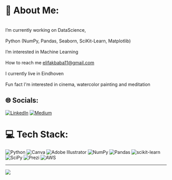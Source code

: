 # 💫 About Me:
<br>I’m currently working on DataScience,<br><br>Python (NumPy, Pandas, Seaborn, SciKit-Learn, Matplotlib)<br><br>I’m interested in Machine Learning<br><br>How to reach me elifakbaba11@gmail.com<br><br>I currently live in Eindhoven<br><br>Fun fact I'm interested in cinema, watercolor painting and meditation

## 🌐 Socials:
[![LinkedIn](https://img.shields.io/badge/LinkedIn-%230077B5.svg?logo=linkedin&logoColor=white)](https://linkedin.com/in/https://www.linkedin.com/in/elif-akbaba-yalcinkaya-762642164/) [![Medium](https://img.shields.io/badge/Medium-12100E?logo=medium&logoColor=white)](https://medium.com/@https://medium.com/@elifakbaba11) 

# 💻 Tech Stack:
![Python](https://img.shields.io/badge/python-3670A0?style=for-the-badge&logo=python&logoColor=ffdd54) ![Canva](https://img.shields.io/badge/Canva-%2300C4CC.svg?style=for-the-badge&logo=Canva&logoColor=white) ![Adobe Illustrator](https://img.shields.io/badge/adobeillustrator-%23FF9A00.svg?style=for-the-badge&logo=adobeillustrator&logoColor=white) ![NumPy](https://img.shields.io/badge/numpy-%23013243.svg?style=for-the-badge&logo=numpy&logoColor=white) ![Pandas](https://img.shields.io/badge/pandas-%23150458.svg?style=for-the-badge&logo=pandas&logoColor=white) ![scikit-learn](https://img.shields.io/badge/scikit--learn-%23F7931E.svg?style=for-the-badge&logo=scikit-learn&logoColor=white) ![SciPy](https://img.shields.io/badge/SciPy-%230C55A5.svg?style=for-the-badge&logo=scipy&logoColor=%white) ![Prezi](https://img.shields.io/badge/Prezi-%23000000.svg?style=for-the-badge&logo=Prezi&logoColor=white) ![AWS](https://img.shields.io/badge/AWS-%23FF9900.svg?style=for-the-badge&logo=amazon-aws&logoColor=white)

---
[![](https://visitcount.itsvg.in/api?id=elfakbaba&icon=9&color=9)](https://visitcount.itsvg.in)

<!-- Proudly created with GPRM ( https://gprm.itsvg.in ) -->
